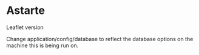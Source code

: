 # Astarte
Leaflet version

Change application/config/database to reflect the database options on the machine this is being run on.